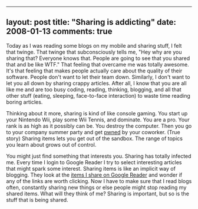 
---
layout: post
title: "Sharing is addicting"
date: 2008-01-13
comments: true
---


Today as I was reading some blogs on my mobile and sharing stuff, I felt that twinge. That twinge that 
subconsciously tells me, "Hey why are you sharing that? Everyone knows that. People are going to see 
that you shared that and be like WTF." That feeling that overcame me was totally awesome. It's that 
feeling that makes people actually care about the quality of their software. People don't want to let 
their team down. Similarly, I don't want to let you all down by sharing crappy articles. After all, I 
know that you are all like me and are too busy coding, reading, thinking, blogging, and all that other 
stuff  (eating, sleeping, face-to-face interaction) to waste time reading boring articles.

Thinking about it more, sharing is kind of like console gaming. You start up your Nintendo Wii, play some 
Wii Tennis, and dominate. You are a pro. Your rank is as high as it possibly can be. You destroy the 
computer. Then you go to your company summer party and get [pwned][1] by your coworker. (True story)
Sharing items lets you get out of the sandbox. The range of topics you learn about grows out of control. 

You might just find something that interests you. Sharing has totally infected me. Every time I login to 
Google Reader I try to select interesting articles that might spark some interest. Sharing items is like 
an implicit way of blogging. They look at the [items I share on Google Reader][2] and wonder if any of 
the links are worth clicking. Now I have to make sure that I read blogs often, constantly sharing new 
things or else people might stop reading my shared items. What will they think of me? Sharing is 
important, but so is the stuff that is being shared.


  [1]: http://en.wikipedia.org/wiki/Pwn
  [2]: http://www.google.com/reader/shared/17269581269643503149
